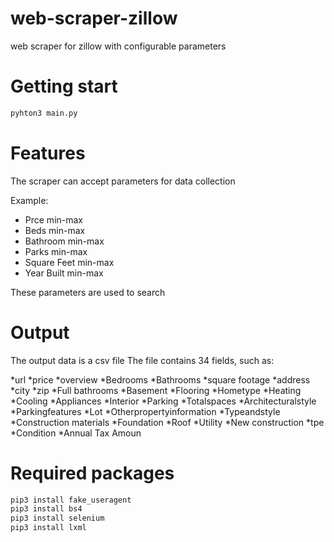 # web-scraper-zillow
web scraper for zillow with configurable parameters

# Getting start
```python
pyhton3 main.py
```
# Features
The scraper can accept parameters for data collection

Example:
* Prce min-max
* Beds min-max
* Bathroom min-max
* Parks min-max
* Square Feet min-max
* Year Built min-max

These parameters are used to search

# Output

The output data is a csv file
The file contains 34 fields, such as:

*url
*price
*overview
*Bedrooms
*Bathrooms
*square footage
*address
*city
*zip
*Full bathrooms
*Basement
*Flooring
*Hometype
*Heating
*Cooling
*Appliances
*Interior
*Parking
*Totalspaces
*Architecturalstyle
*Parkingfeatures
*Lot
*Otherpropertyinformation
*Typeandstyle
*Construction materials
*Foundation
*Roof
*Utility
*New construction
*tpe
*Condition
*Annual Tax Amoun


# Required packages
```python
pip3 install fake_useragent
pip3 install bs4 
pip3 install selenium
pip3 install lxml
```


